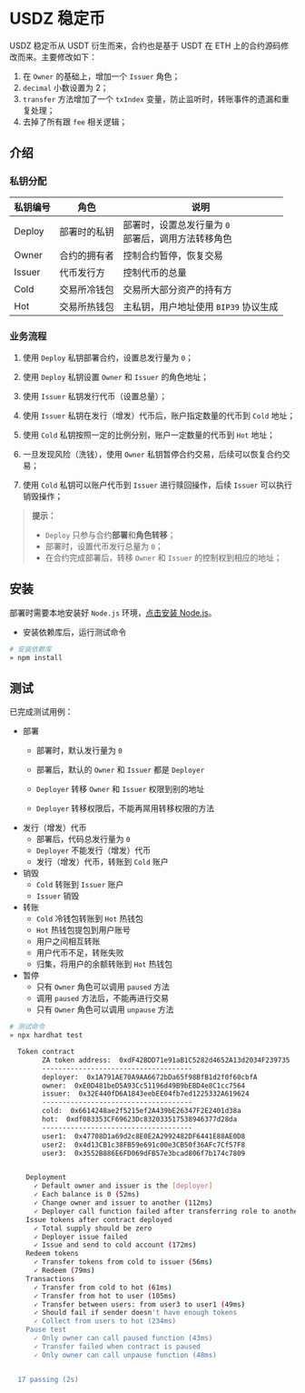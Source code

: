 # USDZ 稳定币

USDZ 稳定币从 USDT 衍生而来，合约也是基于 USDT 在 ETH 上的合约源码修改而来。主要修改如下：

1. 在 `Owner` 的基础上，增加一个 `Issuer` 角色；
2. `decimal` 小数设置为 2；
3. `transfer` 方法增加了一个 `txIndex` 变量，防止监听时，转账事件的遗漏和重复处理；
4. 去掉了所有跟 `fee` 相关逻辑；

## 介绍
### 私钥分配
| 私钥编号  | 角色  |  说明 |
|---|---|---|
| Deploy  | 部署时的私钥  | 部署时，设置总发行量为 `0` <br />部署后，调用方法转移角色  |
| Owner | 合约的拥有者  |  控制合约暂停，恢复交易 |
| Issuer  | 代币发行方  |  控制代币的总量  |
| Cold  | 交易所冷钱包  | 交易所大部分资产的持有方 |
| Hot  |  交易所热钱包 | 主私钥，用户地址使用 `BIP39` 协议生成  |

### 业务流程
1. 使用 `Deploy` 私钥部署合约，设置总发行量为 `0`；

2. 使用 `Deploy` 私钥设置 `Owner` 和 `Issuer` 的角色地址；
3. 使用 `Issuer` 私钥发行代币（设置总量）；
4. 使用 `Issuer` 私钥在发行（增发）代币后，账户指定数量的代币到 `Cold` 地址；
5. 使用 `Cold` 私钥按照一定的比例分别，账户一定数量的代币到 `Hot` 地址；
6. 一旦发现风险（洗钱），使用 `Owner` 私钥暂停合约交易，后续可以恢复合约交易；
7. 使用 `Cold` 私钥可以账户代币到 `Issuer` 进行赎回操作，后续 `Issuer` 可以执行销毁操作；

>**提示：**
>
> * `Deploy` 只参与合约**部署**和**角色转移**；
> * 部署时，设置代币发行总量为 `0`；
> * 在合约完成部署后，转移 `Owner` 和 `Issuer` 的控制权到相应的地址；


## 安装
部署时需要本地安装好 `Node.js` 环境，[点击安装 Node.js](https://nodejs.org/en/download/package-manager/)。

* 安装依赖库后，运行测试命令

```Bash
# 安装依赖库
» npm install

```

## 测试

已完成测试用例：
* 部署
    * 部署时，默认发行量为 `0`
    
    * 部署后，默认的 `Owner` 和 `Issuer` 都是 `Deployer`
    * `Deployer` 转移 `Owner` 和 `Issuer` 权限到别的地址
    * `Deployer` 转移权限后，不能再屌用转移权限的方法
* 发行（增发）代币
    * 部署后，代码总发行量为 `0`
    * `Deployer` 不能发行（增发）代币
    * 发行（增发）代币，转账到 `Cold` 账户
* 销毁
    * `Cold` 转账到 `Issuer` 账户
    * `Issuer` 销毁
* 转账
    * `Cold` 冷钱包转账到 `Hot` 热钱包
    * `Hot` 热钱包提包到用户账号
    * 用户之间相互转账
    * 用户代币不足，转账失败
    * 归集，将用户的余额转账到 `Hot` 热钱包
* 暂停
    * 只有 `Owner` 角色可以调用 `paused` 方法
    * 调用 `paused` 方法后，不能再进行交易
    * 只有 `Owner` 角色可以调用 `unpause` 方法
     
```Bash
# 测试命令
» npx hardhat test

  Token contract
        ZA token address:  0xdF42BDD71e91aB1C5282d4652A13d2034F239735
        -------------------------------------
        deployer:  0x1A791AE70A9AA6672bDa65f98BfB1d2f0f60cbfA
        owner:  0xE0D481beD5A93Cc51196d49B9bEBD4e8C1cc7564
        issuer:  0x32E440fD6A1843eebEE04fb7ed1225332A619624
        -------------------------------------
        cold:  0x6614248ae2f5215ef2A439bE26347F2E2401d38a
        hot:  0xdf083353CF69623Dc832033517538946377d28da
        -------------------------------------
        user1:  0x47708D1a69d2c8E0E2A2992482DF6441E88AE0D8
        user2:  0x4d13CB1c38FB59e691c00e3CB50f36AFc7Cf57F8
        user3:  0x3552B886E6FD069dFB57e3bcad806f7b174c7809


    Deployment
      ✓ Default owner and issuer is the [deployer]
      ✓ Each balance is 0 (52ms)
      ✓ Change owner and issuer to another (112ms)
      ✓ Deployer call function failed after transferring role to another (42ms)
    Issue tokens after contract deployed
      ✓ Total supply should be zero
      ✓ Deployer issue failed
      ✓ Issue and send to cold account (172ms)
    Redeem tokens
      ✓ Transfer tokens from cold to issuer (56ms)
      ✓ Redeem (79ms)
    Transactions
      ✓ Transfer from cold to hot (61ms)
      ✓ Transfer from hot to user (105ms)
      ✓ Transfer between users: from user3 to user1 (49ms)
      ✓ Should fail if sender doesn't have enough tokens
      ✓ Collect from users to hot (234ms)
    Pause test
      ✓ Only owner can call paused function (43ms)
      ✓ Transfer failed when contract is paused
      ✓ Only owner can call unpause function (48ms)


  17 passing (2s)
```